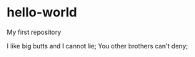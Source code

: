 # hello-world
My first repository

I like big butts and I cannot lie;
You other brothers can't deny;
